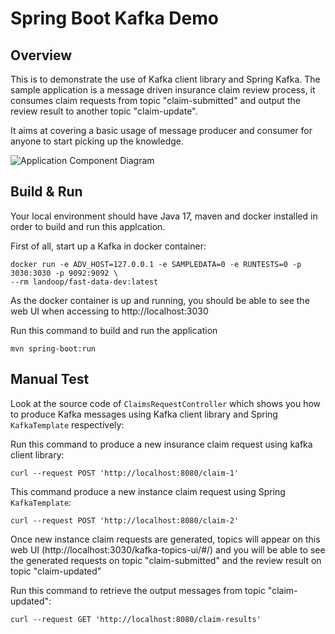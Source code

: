# Spring Boot Kafka Demo 

## Overview
This is to demonstrate the use of Kafka client library and Spring Kafka. The sample application is a message driven 
insurance claim review process, it consumes claim requests from topic "claim-submitted" and output the review result
to another topic "claim-update". 

It aims at covering a basic usage of message producer and consumer for anyone to start picking up the knowledge.

![Application Component Diagram](https://github.com/gavinklfong/spring-kafka-demo/blob/master/blob/Sample_App.jpg?raw=true)

## Build & Run

Your local environment should have Java 17, maven and docker installed in order to build and run this applcation.

First of all, start up a Kafka in docker container:
```
docker run -e ADV_HOST=127.0.0.1 -e SAMPLEDATA=0 -e RUNTESTS=0 -p 3030:3030 -p 9092:9092 \
--rm landoop/fast-data-dev:latest
```

As the docker container is up and running, you should be able to see the web UI when accessing to http://localhost:3030 

Run this command to build and run the application

```
mvn spring-boot:run
```

## Manual Test

Look at the source code of `ClaimsRequestController` which shows you how to produce Kafka messages using 
Kafka client library and Spring `KafkaTemplate` respectively:

Run this command to produce a new insurance claim request using kafka client library:
```
curl --request POST 'http://localhost:8080/claim-1'
```

This command produce a new instance claim request using Spring `KafkaTemplate`:
```
curl --request POST 'http://localhost:8080/claim-2'
```

Once new instance claim requests are generated, topics will appear on this web UI (http://localhost:3030/kafka-topics-ui/#/)
and you will be able to see the generated requests on topic "claim-submitted" and the review result on topic "claim-updated"

Run this command to retrieve the output messages from topic "claim-updated":
```
curl --request GET 'http://localhost:8080/claim-results'
```

